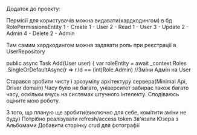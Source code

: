 Додаток до проекту:

Пермісії для користувачів можна видавати(хардкодингом) в бд RolePermissionsEntity
1 - Create  1 - User
2 - Read    1 - User
3 - Update  2 - Admin
4 - Delete  2 - Admin

Тим самим хардкодингом можна задавати роль при реєстрації в UserRepository

public async Task Add(User user)
    {
        var roleEntity = await _context.Roles
                             .SingleOrDefaultAsync(r => r.Id == (int)Role.Admin) //Зміни Адмін на User


Старався зробити чисту і зрозумілу архітектуру сервера(Minimal Api, Driver domain)
Часу було не багато, університет забирає також багато часу, оскільки вчусь на системах штучного інтелекту.
Сподіваюсь оціните мою роботу. 

З того, що планую ще зробити(виключно для себе, комітити зміни не буду)
Потрібно реалізувати refresh/access token
Зв'язати Юзера з Альбомами
Добавити сторінку crud для фотографії

